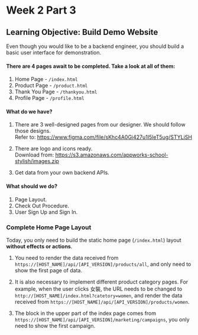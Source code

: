 # Week 2 Part 3

## Learning Objective: Build Demo Website

Even though you would like to be a backend engineer, you should build a basic user interface for demonstration.

#### There are 4 pages await to be completed. Take a look at all of them:

1. Home Page - `/index.html`
2. Product Page - `/product.html`
3. Thank You Page - `/thankyou.html`
4. Profile Page - `/profile.html`

#### What do we have?

1. There are 3 well-designed pages from our designer. We should follow those designs.  
   Refer to: https://www.figma.com/file/sKhc4A0Gi427u1I5leT5ug/STYLiSH

2. There are logo and icons ready.  
   Download from: https://s3.amazonaws.com/appworks-school-stylish/images.zip

3. Get data from your own backend APIs.

#### What should we do?

1. Page Layout.
2. Check Out Procedure.
3. User Sign Up and Sign In.

### Complete Home Page Layout

Today, you only need to build the static home page (`/index.html`) layout **without effects or actions**.

1. You need to render the data received from `https://[HOST_NAME]/api/[API_VERSION]/products/all`, and only need to show the first page of data.

2. It is also necessary to implement different product category pages. For example, when the user clicks 女裝, the URL needs to be changed to `http://[HOST_NAME]/index.html?catetory=women`, and render the data received from `https://[HOST_NAME]/api/[API_VERSION]/products/women`.

3. The block in the upper part of the index page comes from `https://[HOST_NAME]/api/[API_VERSION]/marketing/campaigns`, you only need to show the first campaign.
